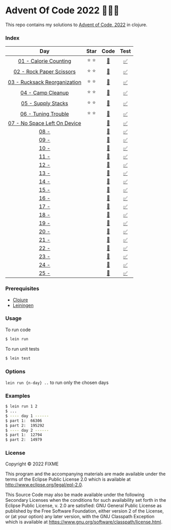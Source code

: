 # Advent Of Code 2022 :christmas_tree::santa::gift:

This repo contains my solutions to [Advent of Code, 2022](https://adventofcode.com/2022) in clojure.

### Index

|                                 Day                                 |     Star      |                 Code                  |                     Test                      |
|:-------------------------------------------------------------------:|:-------------:|:-------------------------------------:|:---------------------------------------------:|
|    [01 - Calorie Counting](https://adventofcode.com/2022/day/1)     | :star: :star: | [:page_facing_up:](src/aoc/day1.clj)  | [:white_check_mark:](test/aoc/day1_test.clj)  |
|   [02 - Rock Paper Scissors](https://adventofcode.com/2022/day/2)   | :star: :star: | [:page_facing_up:](src/aoc/day2.clj)  | [:white_check_mark:](test/aoc/day2_test.clj)  |
| [03 - Rucksack Reorganization](https://adventofcode.com/2022/day/3) | :star: :star: | [:page_facing_up:](src/aoc/day3.clj)  | [:white_check_mark:](test/aoc/day3_test.clj)  |
|      [04 - Camp Cleanup](https://adventofcode.com/2022/day/4)       | :star: :star: | [:page_facing_up:](src/aoc/day4.clj)  | [:white_check_mark:](test/aoc/day4_test.clj)  |
|      [05 - Supply Stacks](https://adventofcode.com/2022/day/5)      | :star: :star: | [:page_facing_up:](src/aoc/day5.clj)  | [:white_check_mark:](test/aoc/day5_test.clj)  |
|     [06 - Tuning Trouble](https://adventofcode.com/2022/day/6)      | :star: :star: | [:page_facing_up:](src/aoc/day6.clj)  | [:white_check_mark:](test/aoc/day6_test.clj)  |
| [07 - No Space Left On Device](https://adventofcode.com/2022/day/7) |               | [:page_facing_up:](src/aoc/day7.clj)  | [:white_check_mark:](test/aoc/day7_test.clj)  |
|            [08 - ](https://adventofcode.com/2022/day/8)             |               | [:page_facing_up:](src/aoc/day8.clj)  | [:white_check_mark:](test/aoc/day8_test.clj)  |
|            [09 - ](https://adventofcode.com/2022/day/9)             |               | [:page_facing_up:](src/aoc/day9.clj)  | [:white_check_mark:](test/aoc/day9_test.clj)  |
|            [10 - ](https://adventofcode.com/2022/day/10)            |               | [:page_facing_up:](src/aoc/day10.clj) | [:white_check_mark:](test/aoc/day10_test.clj) |
|            [11 - ](https://adventofcode.com/2022/day/11)            |               | [:page_facing_up:](src/aoc/day11.clj) | [:white_check_mark:](test/aoc/day11_test.clj) |
|            [12 - ](https://adventofcode.com/2022/day/12)            |               | [:page_facing_up:](src/aoc/day12.clj) | [:white_check_mark:](test/aoc/day12_test.clj) |
|            [13 - ](https://adventofcode.com/2022/day/13)            |               | [:page_facing_up:](src/aoc/day13.clj) | [:white_check_mark:](test/aoc/day13_test.clj) |
|            [14 - ](https://adventofcode.com/2022/day/14)            |               | [:page_facing_up:](src/aoc/day14.clj) | [:white_check_mark:](test/aoc/day14_test.clj) |
|            [15 - ](https://adventofcode.com/2022/day/15)            |               | [:page_facing_up:](src/aoc/day15.clj) | [:white_check_mark:](test/aoc/day15_test.clj) |
|            [16 - ](https://adventofcode.com/2022/day/16)            |               | [:page_facing_up:](src/aoc/day16.clj) | [:white_check_mark:](test/aoc/day16_test.clj) |
|            [17 - ](https://adventofcode.com/2022/day/17)            |               | [:page_facing_up:](src/aoc/day17.clj) | [:white_check_mark:](test/aoc/day17_test.clj) |
|            [18 - ](https://adventofcode.com/2022/day/18)            |               | [:page_facing_up:](src/aoc/day18.clj) | [:white_check_mark:](test/aoc/day18_test.clj) |
|            [19 - ](https://adventofcode.com/2022/day/19)            |               | [:page_facing_up:](src/aoc/day19.clj) | [:white_check_mark:](test/aoc/day19_test.clj) |
|            [20 - ](https://adventofcode.com/2022/day/20)            |               | [:page_facing_up:](src/aoc/day20.clj) | [:white_check_mark:](test/aoc/day20_test.clj) |
|            [21 - ](https://adventofcode.com/2022/day/21)            |               | [:page_facing_up:](src/aoc/day21.clj) | [:white_check_mark:](test/aoc/day21_test.clj) |
|            [22 - ](https://adventofcode.com/2022/day/22)            |               | [:page_facing_up:](src/aoc/day22.clj) | [:white_check_mark:](test/aoc/day22_test.clj) |
|            [23 - ](https://adventofcode.com/2022/day/23)            |               | [:page_facing_up:](src/aoc/day23.clj) | [:white_check_mark:](test/aoc/day23_test.clj) |
|            [24 - ](https://adventofcode.com/2022/day/24)            |               | [:page_facing_up:](src/aoc/day24.clj) | [:white_check_mark:](test/aoc/day24_test.clj) |
|            [25 - ](https://adventofcode.com/2022/day/25)            |               | [:page_facing_up:](src/aoc/day25.clj) | [:white_check_mark:](test/aoc/day25_test.clj) |


### Prerequisites

- [Clojure](https://clojure.org/releases/downloads)
- [Leiningen](https://leiningen.org/)


### Usage

To run code

```bash
$ lein run
```

To run unit tests

```bash
$ lein test
```

### Options

`lein run {n-day} ..` to run only the chosen days

### Examples

```bash
$ lein run 1 2
$ ...
$ ---- day 1 ------
$ part 1:  66306
$ part 2:  195292
$ ---- day 2 ------
$ part 1:  12794
$ part 2:  14979
```

### License

Copyright © 2022 FIXME

This program and the accompanying materials are made available under the
terms of the Eclipse Public License 2.0 which is available at
http://www.eclipse.org/legal/epl-2.0.

This Source Code may also be made available under the following Secondary
Licenses when the conditions for such availability set forth in the Eclipse
Public License, v. 2.0 are satisfied: GNU General Public License as published by
the Free Software Foundation, either version 2 of the License, or (at your
option) any later version, with the GNU Classpath Exception which is available
at https://www.gnu.org/software/classpath/license.html.

